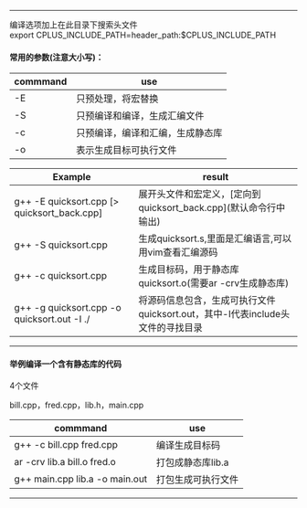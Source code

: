 ----
编译选项加上在此目录下搜索头文件
export CPLUS_INCLUDE_PATH=header_path:$CPLUS_INCLUDE_PATH

#### 常用的参数(注意大小写)：

|commmand|use|
|--------|------|
|-E|只预处理，将宏替换|
|-S|只预编译和编译，生成汇编文件|
|-c|只预编译，编译和汇编，生成静态库|
|-o|表示生成目标可执行文件|

|Example|result|
|----|----|
|g++ -E quicksort.cpp [> quicksort_back.cpp]|展开头文件和宏定义，\[定向到quicksort_back.cpp\]\(默认命令行中输出\)|
|g++ -S quicksort.cpp|生成quicksort.s,里面是汇编语言,可以用vim查看汇编源码|
|g++ -c quicksort.cpp|生成目标码，用于静态库quicksort.o(需要ar -crv生成静态库)|
|g++ -g quicksort.cpp -o quicksort.out -I ./|将源码信息包含，生成可执行文件quicksort.out，其中-I代表include头文件的寻找目录|

----

#### 举例编译一个含有静态库的代码


4个文件  

bill.cpp，fred.cpp，lib.h，main.cpp  

|commmand|use|
|--------|------|
|g++ -c bill.cpp fred.cpp|编译生成目标码|
|ar -crv lib.a bill.o fred.o|打包成静态库lib.a|
|g++ main.cpp lib.a -o main.out|打包生成可执行文件|

-----
